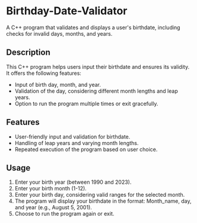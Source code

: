 # Birthday-Date-Validator
A C++ program that validates and displays a user's birthdate, including checks for invalid days, months, and years.

## Description

This C++ program helps users input their birthdate and ensures its validity. It offers the following features:
- Input of birth day, month, and year.
- Validation of the day, considering different month lengths and leap years.
- Option to run the program multiple times or exit gracefully.

## Features

- User-friendly input and validation for birthdate.
- Handling of leap years and varying month lengths.
- Repeated execution of the program based on user choice.

## Usage

1. Enter your birth year (between 1990 and 2023).
2. Enter your birth month (1-12).
3. Enter your birth day, considering valid ranges for the selected month.
4. The program will display your birthdate in the format: Month_name, day, and year (e.g., August 5, 2001).
5. Choose to run the program again or exit.
